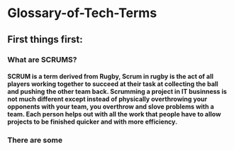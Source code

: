 # Glossary-of-Tech-Terms

## First things first:

### What are SCRUMS?

#### SCRUM is a term derived from Rugby, Scrum in rugby is the act of all players working together to succeed at their task at collecting the ball and pushing the other team back. Scrumming a project in IT businness is not much different except instead of physically overthrowing your opponents with your team, you overthrow and slove problems with a team. Each person helps out with all the work that people have to allow projects to be finished quicker and with more efficiency.

### There are some 
